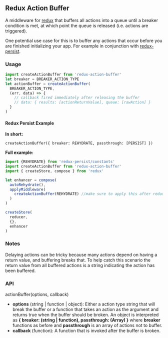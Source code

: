 ## Redux Action Buffer
A middleware for [redux](https://github.com/reactjs/redux) that buffers all actions into a queue until a breaker condition is met, at which point the queue is released (i.e. actions are triggered).

One potential use case for this is to buffer any actions that occur before you are finished initializing your app. For example in conjunction with  [redux-persist](https://github.com/rt2zz/redux-persist).

### Usage
```js
import createActionBuffer from 'redux-action-buffer'
let breaker = BREAKER_ACTION_TYPE
let actionBuffer = createActionBuffer(
  BREAKER_ACTION_TYPE,
  (err, data) => {
    // callback fired immediately after releasing the buffer
    // data: { results: [actionReturnValue], queue: [rawAction] }
  }
)
```

#### Redux Persist Example

**In short:**  

`createActionBuffer({ breaker: REHYDRATE, passthrough: [PERSIST] })`

**Full example:**
```js
import {REHYDRATE} from 'redux-persist/constants'
import createActionBuffer from 'redux-action-buffer'
import { createStore, compose } from 'redux'

let enhancer = compose(
  autoRehydrate(),
  applyMiddleware(
    createActionBuffer(REHYDRATE) //make sure to apply this after redux-thunk et al.
  )
)

createStore(
  reducer,
  {},
  enhancer
)
```

### Notes
Delaying actions can be tricky because many actions depend on having a return value, and buffering breaks that. To help catch this scenario the return value from all buffered actions is a string indicating the action has been buffered.

### API
actionBuffer(options, callback)
- **options** (string | function | object): Either a action type string that will break the buffer or a function that takes an action as the argument and returns true when the buffer should be broken. An object is interpreted as **{ breaker: (string | function), passthrough: (Array) }** where **breaker** functions as before and **passthrough** is an array of actions not to buffer.
- **callback** (function): A function that is invoked after the buffer is broken.

